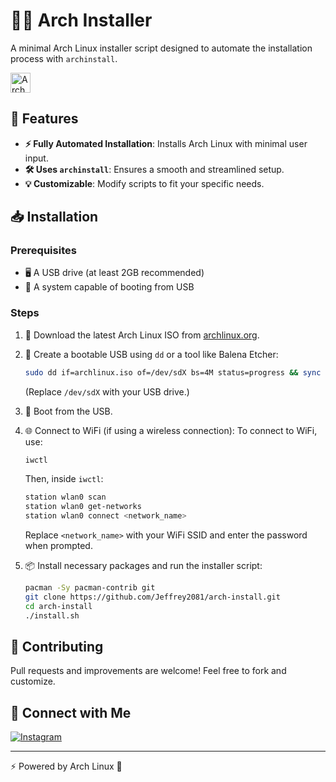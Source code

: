 # 🏴‍☠️ Arch Installer

A minimal Arch Linux installer script designed to automate the installation process with `archinstall`.

<img src="https://upload.wikimedia.org/wikipedia/commons/thumb/1/13/Arch_Linux_%22Crystal%22_icon.svg/640px-Arch_Linux_%22Crystal%22_icon.svg.png" width="32" height="32" alt="Arch Linux"/>

## 🚀 Features
- **⚡ Fully Automated Installation**: Installs Arch Linux with minimal user input.
- **🛠️ Uses `archinstall`**: Ensures a smooth and streamlined setup.
- **💡 Customizable**: Modify scripts to fit your specific needs.

## 📥 Installation

### Prerequisites
- 🖥️ A USB drive (at least 2GB recommended)
- 💾 A system capable of booting from USB

### Steps

1. 🔗 Download the latest Arch Linux ISO from [archlinux.org](https://archlinux.org/download/).
2. 📀 Create a bootable USB using `dd` or a tool like Balena Etcher:
   ```bash
   sudo dd if=archlinux.iso of=/dev/sdX bs=4M status=progress && sync
   ```
   (Replace `/dev/sdX` with your USB drive.)

3. 🏁 Boot from the USB.

4. 🌐 Connect to WiFi (if using a wireless connection):
   To connect to WiFi, use:
   ```bash
   iwctl
   ```
   Then, inside `iwctl`:
   ```bash
   station wlan0 scan
   station wlan0 get-networks
   station wlan0 connect <network_name>
   ```
   Replace `<network_name>` with your WiFi SSID and enter the password when prompted.

5. 📦 Install necessary packages and run the installer script:
   ```bash
   pacman -Sy pacman-contrib git
   git clone https://github.com/Jeffrey2081/arch-install.git
   cd arch-install
   ./install.sh
   ```
## 🤝 Contributing
Pull requests and improvements are welcome! Feel free to fork and customize.

## 🔗 Connect with Me
[![Instagram](https://img.shields.io/badge/Instagram-%23E4405F.svg?style=for-the-badge&logo=instagram&logoColor=white)](https://www.instagram.com/jeffrey__2081/)

---

⚡ Powered by Arch Linux 🚀

